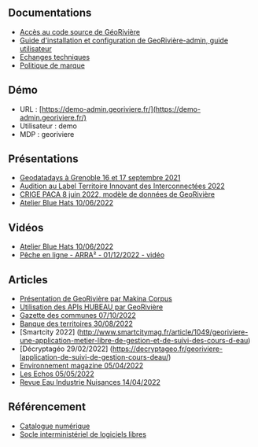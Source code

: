 ## Documentations

- [Accès au code source de GéoRivière](https://github.com/Georiviere/Georiviere-admin)
- [Guide d'installation et configuration de GeoRivière-admin, guide utilisateur](https://georiviere.readthedocs.io/en/stable/)
- [Echanges techniques](https://github.com/Georiviere/Georiviere-admin/issues)
- [Politique de marque](https://github.com/Georiviere/Georiviere-admin/blob/master/docs/Georiviere-politiquemarque--1.0.pdf)

## Démo

- URL : [https://demo-admin.georiviere.fr/](https://demo-admin.georiviere.fr/)
- Utilisateur : demo
- MDP : georiviere


## Présentations

- [Geodatadays à Grenoble 16 et 17 septembre 2021](https://www.geodatadays.fr/_medias/afigeo/files/GDD_2021/presentations/Biodiversite/GEODATADAYS_2021-PNRHautJura_Magnin-Feysot.pdf)
- [Audition au Label Territoire Innovant des Interconnectées 2022](https://territoire-innovant-2022.streamfizz.tv/cl2oc40nm95048mvisvsjegvv)
- [CRIGE PACA 8 juin 2022, modèle de données de GeoRivière](https://makina-corpus.com/sites/default/files/2022-06/20220608_presentation_georiviere_CRIGE_PACA.pdf)
- [Atelier Blue Hats 10/06/2022](https://makina-corpus.com/sites/default/files/2022-06/20220610_georiviere_etalab_PNRHautJura_Makinacorpus.pdf)

## Vidéos

- [Atelier Blue Hats 10/06/2022](https://www.dailymotion.com/video/x8bmpn1)
- [Pêche en ligne - ARRA² - 01/12/2022 - vidéo](https://www.youtube.com/watch?v=9ZqEtnzpEwI)

## Articles

- [Présentation de GeoRivière par Makina Corpus](https://makina-corpus.com/georiviere)
- [Utilisation des APIs HUBEAU par GeoRivière](https://hubeau.eaufrance.fr/node/130)
- [Gazette des communes 07/10/2022](https://www.lagazettedescommunes.com/827005/une-appli-qui-facilite-lexercice-de-la-competence-gemapi/)
- [Banque des territoires 30/08/2022](https://www.banquedesterritoires.fr/le-parc-parc-naturel-regional-du-haut-jura-partage-son-outil-pour-la-gemapi-39)
- [Smartcity 2022] (http://www.smartcitymag.fr/article/1049/georiviere-une-application-metier-libre-de-gestion-et-de-suivi-des-cours-d-eau)
- [Décryptagéo 29/02/2022] (https://decryptageo.fr/georiviere-lapplication-de-suivi-de-gestion-cours-deau/)
- [Environnement magazine 05/04/2022](https://www.environnement-magazine.fr/eau/article/2022/04/05/138966/georiviere-application-qui-surveille-les-cours-eau)
- [Les Echos 05/05/2022](https://www.lesechos.fr/pme-regions/innovateurs/makina-corpus-gere-les-cours-deau-en-open-source-avec-lappli-georiviere-1772122)
- [Revue Eau Industrie Nuisances 14/04/2022](https://www.revue-ein.com/actualite/georiviere-l-application-de-suivi-et-de-gestion-des-cours-d-eau)

## Référencement
- [Catalogue numérique](https://catalogue.numerique.gouv.fr/solutions/georiviere)
- [Socle interministériel de logiciels libres](https://sill.etalab.gouv.fr/software?name=GeoRivi%C3%A8re)

